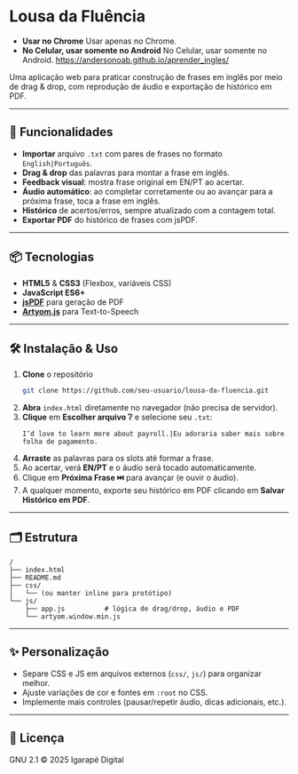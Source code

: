 # Lousa da Fluência
- **Usar no Chrome** Usar apenas no Chrome.
- **No Celular, usar somente no Android** No Celular, usar somente no Android.
https://andersonoab.github.io/aprender_ingles/

Uma aplicação web para praticar construção de frases em inglês por meio de drag & drop, com reprodução de áudio e exportação de histórico em PDF.

---

## 🚀 Funcionalidades

- **Importar** arquivo `.txt` com pares de frases no formato `English|Português`.
- **Drag & drop** das palavras para montar a frase em inglês.
- **Feedback visual**: mostra frase original em EN/PT ao acertar.
- **Áudio automático**: ao completar corretamente ou ao avançar para a próxima frase, toca a frase em inglês.
- **Histórico** de acertos/erros, sempre atualizado com a contagem total.
- **Exportar PDF** do histórico de frases com jsPDF.

---

## 📦 Tecnologias

- **HTML5** & **CSS3** (Flexbox, variáveis CSS)
- **JavaScript ES6+**  
- **[jsPDF](https://github.com/parallax/jsPDF)** para geração de PDF  
- **[Artyom.js](https://sdkcarlos.github.io/sites/artyom.html)** para Text-to-Speech  

---

## 🛠️ Instalação & Uso

1. **Clone** o repositório  
   ```bash
   git clone https://github.com/seu-usuario/lousa-da-fluencia.git
   ```
2. **Abra** `index.html` diretamente no navegador (não precisa de servidor).
3. **Clique** em **Escolher arquivo ❔** e selecione seu `.txt`:
   ```
   I’d love to learn more about payroll.|Eu adoraria saber mais sobre folha de pagamento.
   ```
4. **Arraste** as palavras para os slots até formar a frase.
5. Ao acertar, verá **EN/PT** e o áudio será tocado automaticamente.
6. Clique em **Próxima Frase ⏭️** para avançar (e ouvir o áudio).
7. A qualquer momento, exporte seu histórico em PDF clicando em **Salvar Histórico em PDF**.

---

## 🗂️ Estrutura

```
/
├── index.html
├── README.md
├── css/
│   └── (ou manter inline para protótipo)
└── js/
    ├── app.js          # lógica de drag/drop, áudio e PDF
    └── artyom.window.min.js
```

---

## ✨ Personalização

- Separe CSS e JS em arquivos externos (`css/`, `js/`) para organizar melhor.
- Ajuste variações de cor e fontes em `:root` no CSS.
- Implemente mais controles (pausar/repetir áudio, dicas adicionais, etc.).

---

## 📄 Licença

GNU 2.1 © 2025 Igarapé Digital
